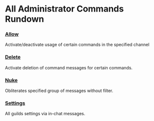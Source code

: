 # All Administrator Commands Rundown



### [Allow](/commands/admin/allow.md)

Activate/deactivate usage of certain commands in the specified channel

### [Delete](#delete)

Activate deletion of command messages for certain commands.

### [Nuke](/commands/admin/nuke.md)

Obliterates specified group of messages without filter.

### [Settings](/commands/admin/settings.md)

All guilds settings via in-chat messages.



